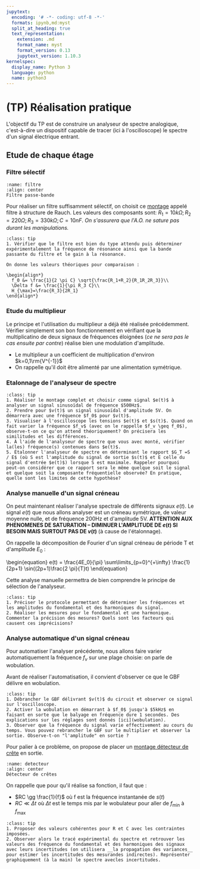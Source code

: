 ```yaml
---
jupytext:
  encoding: '# -*- coding: utf-8 -*-'
  formats: ipynb,md:myst
  split_at_heading: true
  text_representation:
    extension: .md
    format_name: myst
    format_version: 0.13
    jupytext_version: 1.10.3
kernelspec:
  display_name: Python 3
  language: python
  name: python3
---
```

# (TP) Réalisation pratique

L'objectif du TP est de construire un analyseur de spectre analogique, c'est-à-dire un dispositif capable de tracer (ici à l'oscilloscope) le spectre d'un signal électrique entrant.

## Etude de chaque étage

### Filtre sélectif
```{figure} ./images/AnalyseSpec_Passe_Bande.jpg
:name: filtre
:align: center
Filtre passe-bande
```

Pour réaliser un filtre suffisamment sélectif, on choisit ce [montage](filtre) appelé filtre à structure de Rauch. Les valeurs des composants sont: $R_1 = 10k\Omega; R_2 = 220\Omega; R_3 = 330k\Omega; C = 10nF$. _On s'assurera que l'A.O. ne sature pas durant les manipulations._

````{admonition} Manipulation
:class: tip
1. Vérifier que le filtre est bien du type attendu puis déterminer expérimentalement la fréquence de résonance ainsi que la bande passante du filtre et le gain à la résonance.

On donne les valeurs théoriques pour comparaison :

\begin{align*}
  f_0 &= \frac{1}{2 \pi C} \sqrt{\frac{R_1+R_2}{R_1R_2R_3}}\\
  \Delta f &= \frac{1}{\pi R_3 C}\\
  H_{\max}=\frac{R_3}{2R_1}
\end{align*}
````

### Etude du multiplieur
Le principe et l'utilisation du multiplieur a déjà été réalisée précédemment. Vérifier simplement son bon fonctionnement en vérifiant que la multiplicatino de deux signaux de fréquences éloignées (_ce ne sera pas le cas ensuite par contre_) réalise bien une modulation d'amplitude.

* Le multiplieur a un coefficient de multiplication d'environ $k=0,1\rm{V^{-1}}$
* On rappelle qu'il doit être alimenté par une alimentation symétrique.

### Etalonnage de l'analyseur de spectre

````{admonition} Manipulation
:class: tip
1. Réaliser le montage complet et choisir comme signal $e(t)$ à analyser un signal sinusoïdal de fréquence $500Hz$.
2. Prendre pour $v(t)$ un signal sinusoïdal d'amplitude 5V. On démarrera avec une fréquence $f_0$ pour $v(t)$.
3. Visualiser à l'oscilloscope les tensions $e(t)$ et $s(t)$. Quand on fait varier la fréquence $f_v$ (avec on le rappelle $f_v \geq f_0$), observe-t-on ce qu'on attend théoriquement? On précisera les similitudes et les différences.
4. À l'aide de l'analyseur de spectre que vous avec monté, vérifier la(les) fréquence(s) contenues dans $e(t)$.
5. Étalonner l'analyseur de spectre en déterminant le rapport $G_T =S / E$ (où S est l'amplitude du signal de sortie $s(t)$ et E celle du signal d'entrée $e(t)$) lorsque S est maximale. Rappeler pourquoi peut-on considérer que ce rapport sera le même quelque soit le signal et quelque soit la composante fréquentielle observée? En pratique, quelle sont les limites de cette hypothèse?
````

### Analyse manuelle d'un signal créneau
On peut maintenant réaliser l'analyse spectrale de différents signaux $e(t)$. Le signal $e(t)$ que nous allons analyser est un créneau symétrique, de valeur moyenne nulle, et de fréquence 200Hz et d'amplitude 5V. __ATTENTION AUX PHENOMENES DE SATURATION – DIMINUER L'AMPLITUDE DE $e(t)$ SI BESOIN MAIS SURTOUT PAS DE $v(t)$__ (à cause de l'étalonnage).

On rappelle la décomposition de Fourier d'un signal créneau de période T et d'amplitude $E_0$ :

\begin{equation}
  e(t) = \frac{4E_0}{\pi} \sum\limits_{p=0}^{+\infty} \frac{1}{2p+1} \sin((2p+1)\frac{2 \pi}{T}t)
\end{equation}

Cette analyse manuelle permettra de bien comprendre le principe de sélection de l'analyseur.

````{admonition} Manipulation
:class: tip
1. Préciser le protocole permettant de déterminer les fréquences et les amplitudes du fondamental et des harmoniques du signal.
2. Réaliser les mesures pour le fondamental et une harmonique. Commenter la précision des mesures? Quels sont les facteurs qui causent ces imprécisions?
````

### Analyse automatique d'un signal créneau

Pour automatiser l'analyser précédente, nous allons faire varier automatiquement la fréquence $f_v$ sur une plage choisie: on parle de wobulation.

Avant de réaliser l'automatisation, il convient d'observer ce que le GBF délivre en wobulation.

````{admonition} Manipulation préliminaire
:class: tip
1. Débrancher le GBF délivrant $v(t)$ du circuit et observer ce signal sur l'oscilloscope.
2. Activer la wobulation en démarrant à $f_0$ jusqu'à $5kHz$ en faisant en sorte que le balyage en fréquence dure 1 secondes. Des explications sur les réglages sont donnés [ici](wobulation).
3. Observer que la fréquence du signal varie effectivement au cours du temps. Vous pouvez rebrancher le GBF sur le multiplier et observer la sortie. Observe-t-on "l'amplitude" en sortie ?
````

Pour palier à ce problème, on propose de placer un [montage détecteur de crête](detecteur) en sortie.

```{figure} ./images/AnalyseSpec_Detecteur_Crete.jpg
:name: detecteur
:align: center
Détecteur de crêtes
```

On rappelle que pour qu'il réalise sa fonction, il faut que :
* $RC \gg \frac{1}{f}$ où f est la fréquence instantanée de $s(t)$
* $RC \ll \Delta t$ où $\Delta t$ est le temps mis par le wobulateur pour aller de $f_{\min}$ à $f_{\max}$

````{admonition} Manipulation
:class: tip
1. Proposer des valeurs cohérentes pour R et C avec les contraintes imposées.
2. Observer alors le tracé expérimental du spectre et retrouver les valeurs des fréquence du fondamental et des harmoniques des signaux avec leurs incertitudes (on utilisera __la propagation des variances__ pour estimer les incertitudes des mesurandes indirectes). Représenter graphiquement (à la main) le spectre avecles incertitudes.
````